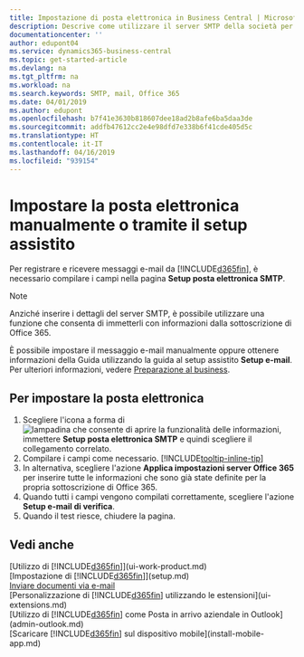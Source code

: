 ```yaml
---
title: Impostazione di posta elettronica in Business Central | Microsoft Docs
description: Descrive come utilizzare il server SMTP della società per inviare e ricevere messaggi e-mail all'interno di Business Central o, in alternativa, come utilizzare le impostazioni del server di posta elettronica create con la sottoscrizione di Office 365.
documentationcenter: ''
author: edupont04
ms.service: dynamics365-business-central
ms.topic: get-started-article
ms.devlang: na
ms.tgt_pltfrm: na
ms.workload: na
ms.search.keywords: SMTP, mail, Office 365
ms.date: 04/01/2019
ms.author: edupont
ms.openlocfilehash: b7f41e3630b818607dee18ad2b8afe6ba5daa3de
ms.sourcegitcommit: addfb47612cc2e4e98dfd7e338b6f41cde405d5c
ms.translationtype: HT
ms.contentlocale: it-IT
ms.lasthandoff: 04/16/2019
ms.locfileid: "939154"
---
```

# <a name="set-up-email-manually-or-using-the-assisted-setup"></a>Impostare la posta elettronica manualmente o tramite il setup assistito
Per registrare e ricevere messaggi e-mail da [!INCLUDE[d365fin](includes/d365fin_md.md)], è necessario compilare i campi nella pagina **Setup posta elettronica SMTP**.

> [!NOTE]  
>   Anziché inserire i dettagli del server SMTP, è possibile utilizzare una funzione che consenta di immetterli con informazioni dalla sottoscrizione di Office 365.

È possibile impostare il messaggio e-mail manualmente oppure ottenere informazioni della Guida utilizzando la guida al setup assistito **Setup e-mail**. Per ulteriori informazioni, vedere [Preparazione al business](ui-get-ready-business.md).  

## <a name="to-set-up-email"></a>Per impostare la posta elettronica
1. Scegliere l'icona a forma di ![lampadina che consente di aprire la funzionalità delle informazioni](media/ui-search/search_small.png "Informazioni sull'operazione che si desidera eseguire"), immettere **Setup posta elettronica SMTP** e quindi scegliere il collegamento correlato.
2. Compilare i campi come necessario. [!INCLUDE[tooltip-inline-tip](includes/tooltip-inline-tip_md.md)]
3. In alternativa, scegliere l'azione **Applica impostazioni server Office 365** per inserire tutte le informazioni che sono già state definite per la propria sottoscrizione di Office 365.
4. Quando tutti i campi vengono compilati correttamente, scegliere l'azione **Setup e-mail di verifica**.
5. Quando il test riesce, chiudere la pagina.

## <a name="see-also"></a>Vedi anche  
[Utilizzo di [!INCLUDE[d365fin](includes/d365fin_md.md)]](ui-work-product.md)  
[Impostazione di [!INCLUDE[d365fin](includes/d365fin_md.md)]](setup.md)  
[Inviare documenti via e-mail](ui-how-send-documents-email.md)  
[Personalizzazione di [!INCLUDE[d365fin](includes/d365fin_md.md)] utilizzando le estensioni](ui-extensions.md)  
[Utilizzo di [!INCLUDE[d365fin](includes/d365fin_md.md)] come Posta in arrivo aziendale in Outlook](admin-outlook.md)  
[Scaricare [!INCLUDE[d365fin](includes/d365fin_md.md)] sul dispositivo mobile](install-mobile-app.md)
